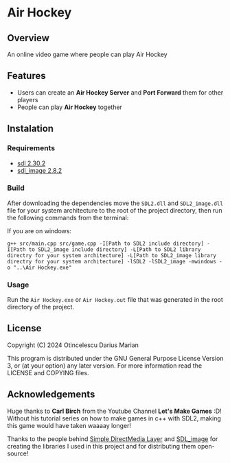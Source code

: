 # Air Hockey

## Overview

An online video game where people can play Air Hockey

## Features

- Users can create an **Air Hockey Server** and **Port Forward** them for other players
- People can play **Air Hockey** together

## Instalation

### Requirements

- [sdl 2.30.2](https://github.com/libsdl-org/SDL/releases/tag/release-2.30.2)
- [sdl_image 2.8.2](https://github.com/libsdl-org/SDL_image/releases)

### Build

After downloading the dependencies move the `SDL2.dll` and `SDL2_image.dll` file for your system architecture to the root of the project directory, then run the following commands from the terminal:

If you are on windows:
```
g++ src/main.cpp src/game.cpp -I[Path to SDL2 include directory] -I[Path to SDL2_image include directory] -L[Path to SDL2 library directry for your system architecture] -L[Path to SDL2_image library directry for your system architecture] -lSDL2 -lSDL2_image -mwindows -o "..\Air Hockey.exe"
```

### Usage

Run the `Air Hockey.exe` or `Air Hockey.out` file that was generated in the root directory of the project.

## License

Copyright (C) 2024 Otincelescu Darius Marian

This program is distributed under the GNU General Purpose License Version 3, or (at your option) any later version.
For more information read the LICENSE and COPYING files.

## Acknowledgements

Huge thanks to **Carl Birch** from the Youtube Channel **Let's Make Games** :D! Without his tutorial series on how to make games in c++ with SDL2, making this game would have taken waaaay longer!

Thanks to the people behind [Simple DirectMedia Layer](https://www.libsdl.org/) and [SDL_image](https://github.com/libsdl-org/SDL_image/releases) for creating the libraries I used in this project and for distributing them open-source!